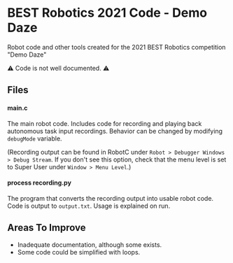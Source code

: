 # BEST Robotics 2021 Code - Demo Daze
Robot code and other tools created for the 2021 BEST Robotics competition "Demo Daze"

⚠️ Code is not well documented. ⚠️

## Files

#### main.c

The main robot code. Includes code for recording and playing back autonomous task input recordings. Behavior can be changed by modifying `debugMode` variable.

(Recording output can be found in RobotC under `Robot > Debugger Windows > Debug Stream`. If you don't see this option, check that the menu level is set to Super User under `Window > Menu Level`.)

#### process recording.py

The program that converts the recording output into usable robot code. Code is output to `output.txt`. Usage is explained on run.

## Areas To Improve
- Inadequate documentation, although some exists.
- Some code could be simplified with loops.
